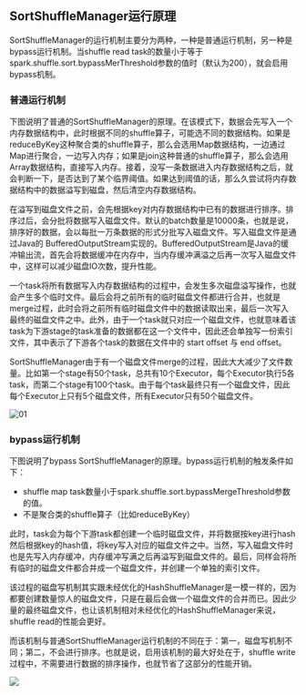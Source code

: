 ## SortShuffleManager运行原理

SortShuffleManager的运行机制主要分为两种，一种是普通运行机制，另一种是bypass运行机制。当shuffle read task的数量小于等于spark.shuffle.sort.bypassMerThreshold参数的值时（默认为200），就会启用bypass机制。

### 普通运行机制

下图说明了普通的SortShuffleManager的原理。在该模式下，数据会先写入一个内存数据结构中，此时根据不同的shuffle算子，可能选不同的数据结构。如果是reduceByKey这种聚合类的shuffle算子，那么会选用Map数据结构，一边通过Map进行聚合，一边写入内存；如果是join这种普通的shuffle算子，那么会选用Array数据结构，直接写入内存。接着，没写一条数据进入内存数据结构之后，就会判断一下，是否达到了某个临界阈值。如果达到阈值的话，那么久尝试将内存数据结构中的数据溢写到磁盘，然后清空内存数据结构。

在溢写到磁盘文件之前，会先根据key对内存数据结构中已有的数据进行排序。排序过后，会分批将数据写入磁盘文件。默认的batch数量是10000条，也就是说，排序好的数据，会以每批一万条数据的形式分批写入磁盘文件。写入磁盘文件是通过Java的 BufferedOutputStream实现的。BufferedOutputStream是Java的缓冲输出流，首先会将数据缓冲在内存中，当内存缓冲满溢之后再一次写入磁盘文件中，这样可以减少磁盘IO次数，提升性能。

一个task将所有数据写入内存数据结构的过程中，会发生多次磁盘溢写操作，也就会产生多个临时文件。最后会将之前所有的临时磁盘文件都进行合并，也就是merge过程，此时会将之前所有临时磁盘文件中的数据读取出来，最后一次写入最终的磁盘文件之中。此外，由于一个task就只对应一个磁盘文件，也就意味着该task为下游stage的task准备的数据都在这一个文件中，因此还会单独写一份索引文件，其中表示了下游各个task的数据在文件中的 start offset 与 end offset。

SortShuffleManager由于有一个磁盘文件merge的过程，因此大大减少了文件数量。比如第一个stage有50个task，总共有10个Executor，每个Executor执行5各task，而第二个stage有100个task。由于每个task最终只有一个磁盘文件，因此每个Executor上只有5个磁盘文件，所有Executor只有50个磁盘文件。

![01](http://7xipth.com1.z0.glb.clouddn.com/20160516-12.jpg)

### bypass运行机制

下图说明了bypass SortShuffleManager的原理。bypass运行机制的触发条件如下：

* shuffle map task数量小于spark.shuffle.sort.bypassMergeThreshold参数的值。
* 不是聚合类的shuffle算子（比如reduceByKey）

此时，task会为每个下游task都创建一个临时磁盘文件，并将数据按key进行hash然后根据key的hash值，将key写入对应的磁盘文件之中。当然，写入磁盘文件时也是先写入内存缓冲，内存缓冲写满之后再溢写到磁盘文件的。最后，同样会将所有临时的磁盘文件都合并成一个磁盘文件，并创建一个单独的索引文件。

该过程的磁盘写机制其实跟未经优化的HashShuffleManager是一模一样的，因为都要创建数量惊人的磁盘文件，只是在最后会做一个磁盘文件的合并而已。因此少量的最终磁盘文件，也让该机制相对未经优化的HashShuffleManager来说，shuffle read的性能会更好。

而该机制与普通SortShuffleManager运行机制的不同在于：第一，磁盘写机制不同；第二，不会进行排序。也就是说，启用该机制的最大好处在于，shuffle write过程中，不需要进行数据的排序操作，也就节省了这部分的性能开销。

![](http://7xipth.com1.z0.glb.clouddn.com/20160516-13.jpg)